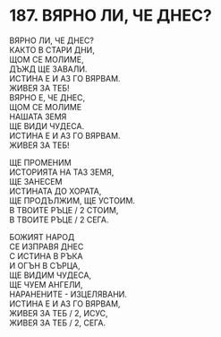 # 187. ВЯРНО ЛИ, ЧЕ ДНЕС?  
  
ВЯРНО ЛИ, ЧЕ ДНЕС?  
КАКТО В СТАРИ ДНИ,  
ЩОМ СЕ МОЛИМЕ,  
ДЪЖД ЩЕ ЗАВАЛИ.  
ИСТИНА Е И АЗ ГО ВЯРВАМ.  
ЖИВЕЯ ЗА ТЕБ!  
ВЯРНО Е, ЧЕ ДНЕС,  
ЩОМ СЕ МОЛИМЕ  
НАШАТА ЗЕМЯ  
ЩЕ ВИДИ ЧУДЕСА.  
ИСТИНА Е И АЗ ГО ВЯРВАМ.  
ЖИВЕЯ ЗА ТЕБ!  
  
ЩЕ ПРОМЕНИМ  
ИСТОРИЯТА НА ТАЗ ЗЕМЯ,  
ЩЕ ЗАНЕСЕМ  
ИСТИНАТА ДО ХОРАТА,  
ЩЕ ПРОДЪЛЖИМ, ЩЕ УСТОИМ.  
В ТВОИТЕ РЪЦЕ / 2 СТОИМ,  
В ТВОИТЕ РЪЦЕ / 2 СЕГА.  
  
БОЖИЯТ НАРОД  
  СЕ ИЗПРАВЯ ДНЕС  
С ИСТИНА В РЪКА  
  И ОГЪН В СЪРЦА,  
ЩЕ ВИДИМ ЧУДЕСА,  
  ЩЕ ЧУЕМ АНГЕЛИ,  
  НАРАНЕНИТЕ - ИЗЦЕЛЯВАНИ.  
  ИСТИНА Е И АЗ ГО ВЯРВАМ,  
  ЖИВЕЯ ЗА ТЕБ / 2, ИСУС,  
  ЖИВЕЯ ЗА ТЕБ / 2, СЕГА.  
